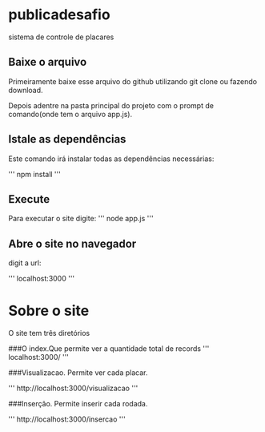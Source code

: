 # publicadesafio
sistema de controle de placares


## Baixe o arquivo

Primeiramente baixe esse arquivo do github utilizando git clone ou fazendo download.

Depois adentre na pasta principal do projeto com o prompt de comando(onde tem o arquivo app.js).

## Istale as dependências

Este comando irá instalar todas as dependências necessárias:

'''
npm install
'''

## Execute

Para executar o site digite:
'''
node app.js
'''

## Abre o site no navegador

digit a url: 

'''
localhost:3000
'''

# Sobre o site

O site tem três diretórios

###O index.Que permite ver a quantidade total de records
'''
localhost:3000/
'''

###Visualizacao. Permite ver cada placar.

'''
http://localhost:3000/visualizacao
'''

###Inserção. Permite inserir cada rodada.

'''
http://localhost:3000/insercao
'''
